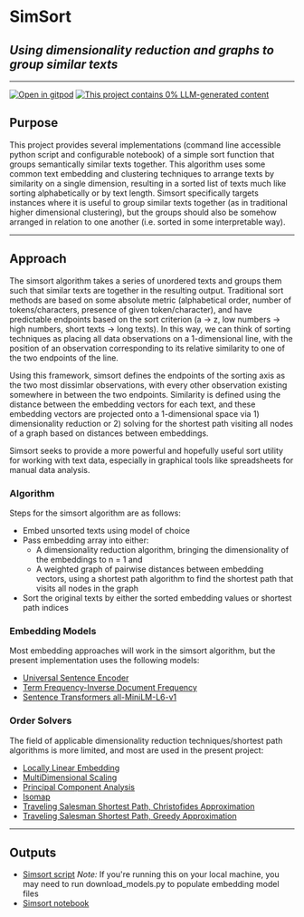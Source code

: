 # SimSort
## *Using dimensionality reduction and graphs to group similar texts*

---
[![Open in gitpod](https://gitpod.io/button/open-in-gitpod.svg)](https://gitpod.io/#https://github.com/ryancahildebrandt/simsort)
[![This project contains 0% LLM-generated content](https://brainmade.org/88x31-dark.png)](https://brainmade.org/)

## Purpose

This project provides several implementations (command line accessible python script and configurable notebook) of a simple sort function that groups semantically similar texts together. This algorithm uses some common text embedding and clustering techniques to arrange texts by similarity on a single dimension, resulting in a sorted list of texts much like sorting alphabetically or by text length. Simsort specifically targets instances where it is useful to group similar texts together (as in traditional higher dimensional clustering), but the groups should also be somehow arranged in relation to one another (i.e. sorted in some interpretable way).

---

## Approach
The simsort algorithm takes a series of unordered texts and groups them such that similar texts are together in the resulting output. Traditional sort methods are based on some absolute metric (alphabetical order, number of tokens/characters, presence of given token/character), and have predictable endpoints based on the sort criterion (a -> z, low numbers -> high numbers, short texts -> long texts). In this way, we can think of sorting techniques as placing all data observations on a 1-dimensional line, with the position of an observation corresponding to its relative similarity to one of the two endpoints of the line.

Using this framework, simsort defines the endpoints of the sorting axis as the two most dissimlar observations, with every other observation existing somewhere in between the two endpoints. Similarity is defined using the distance between the embedding vectors for each text, and these embedding vectors are projected onto a 1-dimensional space via 1) dimensionality reduction or 2) solving for the shortest path visiting all nodes of a graph based on distances between embeddings.

Simsort seeks to provide a more powerful and hopefully useful sort utility for working with text data, especially in graphical tools like spreadsheets for manual data analysis.

### Algorithm
Steps for the simsort algorithm are as follows:
- Embed unsorted texts using model of choice
- Pass embedding array into either:
  - A dimensionality reduction algorithm, bringing the dimensionality of the embeddings to n = 1 and
  - A weighted graph of pairwise distances between embedding vectors, using a shortest path algorithm to find the shortest path that visits all nodes in the graph
- Sort the original texts by either the sorted embedding values or shortest path indices

### Embedding Models
Most embedding approaches will work in the simsort algorithm, but the present implementation uses the following models:
- [Universal Sentence Encoder](https://www.tensorflow.org/hub/tutorials/semantic_similarity_with_tf_hub_universal_encoder)
- [Term Frequency-Inverse Document Frequency](https://scikit-learn.org/stable/modules/generated/sklearn.feature_extraction.text.TfidfVectorizer.html)
- [Sentence Transformers all-MiniLM-L6-v1](https://huggingface.co/sentence-transformers/all-MiniLM-L6-v1)

### Order Solvers
The field of applicable dimensionality reduction techniques/shortest path algorithms is more limited, and most are used in the present project:
- [Locally Linear Embedding](https://scikit-learn.org/stable/modules/generated/sklearn.manifold.LocallyLinearEmbedding.html)
- [MultiDimensional Scaling](https://scikit-learn.org/stable/modules/generated/sklearn.manifold.MDS.html)
- [Principal Component Analysis](https://scikit-learn.org/stable/modules/generated/sklearn.decomposition.PCA.html)
- [Isomap](https://scikit-learn.org/stable/modules/generated/sklearn.manifold.Isomap.html)
- [Traveling Salesman Shortest Path, Christofides Approximation](https://networkx.org/documentation/stable/reference/algorithms/generated/networkx.algorithms.approximation.traveling_salesman.christofides.html)
- [Traveling Salesman Shortest Path, Greedy Approximation](https://networkx.org/documentation/stable/reference/algorithms/generated/networkx.algorithms.approximation.traveling_salesman.greedy_tsp.html)

---

## Outputs
- [Simsort script](./simsort.py) *Note:* If you're running this on your local machine, you may need to run download_models.py to populate embedding model files
- [Simsort notebook](./simsort.ipynb)
